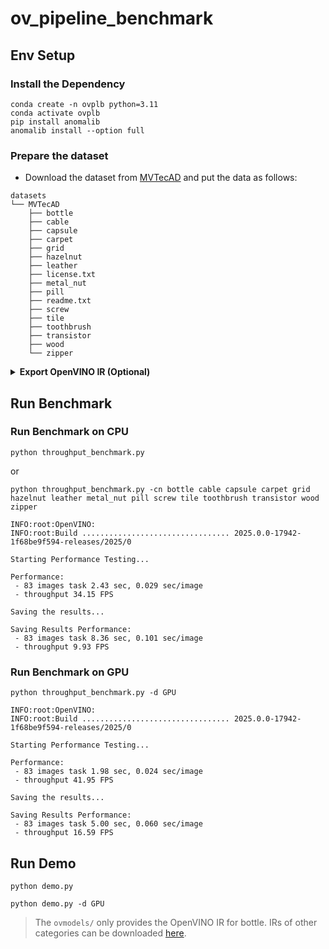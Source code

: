 # ov_pipeline_benchmark

## Env Setup

### Install the Dependency

```
conda create -n ovplb python=3.11
conda activate ovplb
pip install anomalib
anomalib install --option full
```

### Prepare the dataset

- Download the dataset from [MVTecAD](https://www.mvtec.com/company/research/datasets) and put the data as follows:

```
datasets
└── MVTecAD
    ├── bottle
    ├── cable
    ├── capsule
    ├── carpet
    ├── grid
    ├── hazelnut
    ├── leather
    ├── license.txt
    ├── metal_nut
    ├── pill
    ├── readme.txt
    ├── screw
    ├── tile
    ├── toothbrush
    ├── transistor
    ├── wood
    └── zipper
```

<details>
<summary><b>Export OpenVINO IR (Optional)</b></summary>
    
### Prepare the Model(Optional)

```
python export_ir.py -et -cn [your_category]
```

> It will download the weights from huggingface, please make sure you can access it.

```
ovmodels/
├── patchcore_resnet18_bottle
│   ├── model.bin
│   └── model.xml
├── patchcore_resnet18_cable
│   ├── model.bin
│   └── model.xml
├── patchcore_resnet18_capsule
│   ├── model.bin
│   └── model.xml
├── patchcore_resnet18_carpet
│   ├── model.bin
│   └── model.xml
├── patchcore_resnet18_grid
│   ├── model.bin
│   └── model.xml
├── patchcore_resnet18_hazelnut
│   ├── model.bin
│   └── model.xml
├── patchcore_resnet18_leather
│   ├── model.bin
│   └── model.xml
├── patchcore_resnet18_metal_nut
│   ├── model.bin
│   └── model.xml
├── patchcore_resnet18_pill
│   ├── model.bin
│   └── model.xml
├── patchcore_resnet18_screw
│   ├── model.bin
│   └── model.xml
├── patchcore_resnet18_tile
│   ├── model.bin
│   └── model.xml
├── patchcore_resnet18_toothbrush
│   ├── model.bin
│   └── model.xml
├── patchcore_resnet18_transistor
│   ├── model.bin
│   └── model.xml
├── patchcore_resnet18_wood
│   ├── model.bin
│   └── model.xml
└── patchcore_resnet18_zipper
    ├── model.bin
    └── model.xml
```
</details>

## Run Benchmark

### Run Benchmark on CPU

```
python throughput_benchmark.py
``` 
or



```
python throughput_benchmark.py -cn bottle cable capsule carpet grid hazelnut leather metal_nut pill screw tile toothbrush transistor wood zipper
```

```
INFO:root:OpenVINO:
INFO:root:Build ................................. 2025.0.0-17942-1f68be9f594-releases/2025/0

Starting Performance Testing...

Performance:
 - 83 images task 2.43 sec, 0.029 sec/image
 - throughput 34.15 FPS

Saving the results...

Saving Results Performance:
 - 83 images task 8.36 sec, 0.101 sec/image
 - throughput 9.93 FPS
```


### Run Benchmark on GPU

```
python throughput_benchmark.py -d GPU
```

```
INFO:root:OpenVINO:
INFO:root:Build ................................. 2025.0.0-17942-1f68be9f594-releases/2025/0

Starting Performance Testing...

Performance:
 - 83 images task 1.98 sec, 0.024 sec/image
 - throughput 41.95 FPS

Saving the results...

Saving Results Performance:
 - 83 images task 5.00 sec, 0.060 sec/image
 - throughput 16.59 FPS
```


## Run Demo

```
python demo.py
```

```
python demo.py -d GPU
```

> The `ovmodels/` only provides the OpenVINO IR for bottle. IRs of other categories can be downloaded [here](https://github.com/junx8/ov_pipeline_benchmark/releases/download/v1.4/ovmodels.tar.gz).
